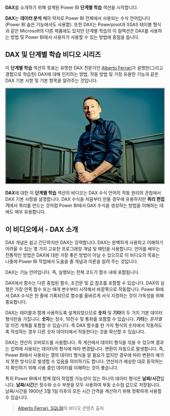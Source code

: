 **DAX**를 소개하기 위해 설계된 Power BI **단계별 학습** 섹션을 시작합니다.

**DAX**는 **데이터 분석 식**의 약자로 Power BI 전체에서 사용되는 수식 언어입니다(Power BI 숨은 기능에서도 사용함). 또한 DAX는 Powerpivot과 SSAS 테이블 형식과 같은 Microsoft의 다른 제품에도 있지만 단계별 학습의 이 컬렉션은 DAX를 사용하는 방법 및 Power BI에서 사용자가 사용할 수 있는 방법에 중점을 둡니다.

## <a name="dax-and-this-guided-learning-video-series"></a>DAX 및 단계별 학습 비디오 시리즈
이 **단계별 학습** 섹션의 목표는 유명한 DAX 전문가인 [Alberto Ferrari](http://www.sqlbi.com/learning-dax/?utm_source=powerbi&utm_medium=marketing&utm_campaign=after-summit)가 설명한(그리고 경험으로 학습한) DAX에 대해 인지하는 방법, 작동 방법 및 가장 유용한 기능과 같은 DAX 기본 사항 및 기본 항목을 알려주는 것입니다.

![Alberto Ferrari의 초상화](media/7-1-intro-to-dax/intro_dax_6_alberto_ferrari.png)

**DAX**에 대한 이 **단계별 학습** 섹션의 비디오는 DAX 수식 언어의 작동 원리의 관점에서 DAX 기본 사항을 설명합니다. DAX 수식을 처음부터 만들 경우에 유용하지만 **쿼리 편집기**에서 쿼리를 만드는 것처럼 Power BI에서 DAX 수식을 생성하는 방법을 이해하는 데에도 매우 유용합니다.

## <a name="in-this-video---introduction-to-dax"></a>이 비디오에서 - DAX 소개
DAX 개념은 쉽고 간단하지만 DAX는 강력합니다. DAX는 완벽하게 사용하고 이해하기 어려울 수 있는 몇 가지 고유한 프로그래밍 개념 및 패턴을 사용합니다. 언어를 배우는 전통적인 방법은 DAX에 대한 가장 좋은 방법이 아닐 수 있으므로 이 비디오의 목표는 나중에 Power BI 작업에서 도움을 줄 개념과 이론을 알려 주는 것입니다.

DAX는 기능 언어입니다. 즉, 실행되는 전체 코드가 함수 내에 포함됩니다.

DAX에서 함수는 다른 중첩된 함수, 조건문 및 값 참조를 포함할 수 있습니다. DAX의 실행은 가장 안쪽 함수 또는 매개 변수부터 시작해서 바깥쪽으로 작동합니다. Power BI에서 DAX 수식은 한 줄에 기록되므로 함수를 올바르게 서식 지정하는 것이 가독성을 위해 중요합니다.

DAX는 테이블과 함께 사용하도록 설계되었으므로 **숫자** 및 **기타**의 두 가지 기본 데이터 형식만을 가집니다. **숫자**는 정수, 10진수 및 통화를 포함할 수 있습니다. **기타**는 *문자열* 및 이진 개체를 포함할 수 있습니다. 즉 DAX 함수를 한 가지 형식의 숫자에서 작동하도록 작성하는 경우 다른 숫자 데이터에서 작동한다는 것을 확신할 수 있습니다.

DAX는 연산자 오버로드를 사용합니다. 즉 계산에서 데이터 형식을 섞을 수 있으며 결과는 입력에 사용되는 데이터의 형식에 따라 변경됩니다. 변환이 자동으로 발생합니다. 즉, Power BI에서 사용되는 열의 데이터 형식을 알 필요가 없지만 경우에 따라 변환이 예기치 못한 방식으로 발생할 수 있음을 의미하기도 합니다. 연산자가 예상한 대로 동작하는지 확인하기 위해 사용 중인 데이터를 이해하는 것이 좋습니다.

특히 Power BI에서 함께 많이 작업할 가능성이 있는 하나의 데이터 형식은 **날짜/시간**입니다. **날짜/시간**은 정수와 소수 부분을 모두 사용하여 부동 소수점 값으로 저장됩니다. 날짜/시간을 1900년 3월 1일 이후의 모든 시간 간격을 계산하기 위해 정확하게 사용할 수 있습니다.

> [Alberto Ferrari, SQLBI](http://www.sqlbi.com/learning-dax/?utm_source=powerbi&utm_medium=marketing&utm_campaign=after-summit)의 비디오 콘텐츠 출처
> 
> 

